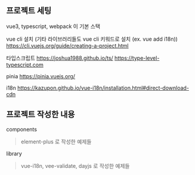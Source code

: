## 프로젝트 세팅

vue3, typescript, webpack 이 기본 스택

vue cli 설치 (기타 라이브러리들도 vue cli 키워드로 설치 (ex. vue add i18n))
https://cli.vuejs.org/guide/creating-a-project.html

타입스크립트
https://joshua1988.github.io/ts/
https://type-level-typescript.com

pinia
https://pinia.vuejs.org/

i18n
https://kazupon.github.io/vue-i18n/installation.html#direct-download-cdn

## 프로젝트 작성한 내용

components
> element-plus 로 작성한 예제들

library
> vue-i18n, vee-validate, dayjs 로 작성한 예제들